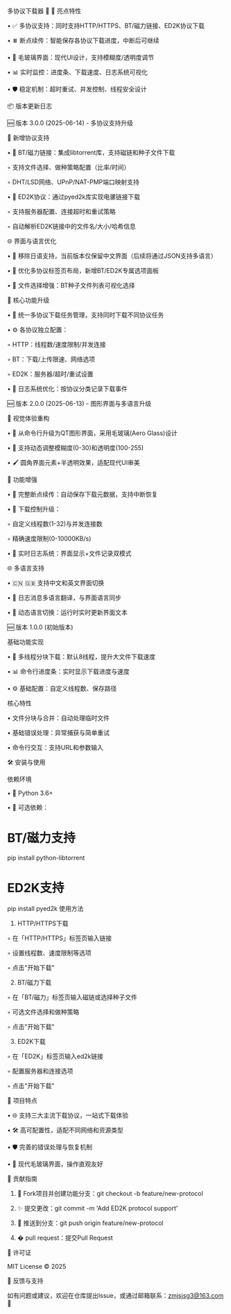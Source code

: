 多协议下载器 🚀
🌟 亮点特性

• ✅ 多协议支持：同时支持HTTP/HTTPS、BT/磁力链接、ED2K协议下载

• ⏸️ 断点续传：智能保存各协议下载进度，中断后可继续

• 🧩 毛玻璃界面：现代UI设计，支持模糊度/透明度调节

• 📊 实时监控：进度条、下载速度、日志系统可视化

• 🛡️ 稳定机制：超时重试、并发控制、线程安全设计

📦 版本更新日志

🆕 版本 3.0.0 (2025-06-14) - 多协议支持升级

📡 新增协议支持

• 🔹 BT/磁力链接：集成libtorrent库，支持磁链和种子文件下载

◦ 支持文件选择、做种策略配置（比率/时间）

◦ DHT/LSD网络、UPnP/NAT-PMP端口映射支持

• 🔸 ED2K协议：通过pyed2k库实现电骡链接下载

◦ 支持服务器配置、连接超时和重试策略

◦ 自动解析ED2K链接中的文件名/大小/哈希信息

🌐 界面与语言优化

• 📌 移除日语支持，当前版本仅保留中文界面（后续将通过JSON支持多语言）

• 🎨 优化多协议标签页布局，新增BT/ED2K专属选项面板

• 📂 文件选择增强：BT种子文件列表可视化选择

🧰 核心功能升级

• 🧵 统一多协议下载任务管理，支持同时下载不同协议任务

• ⚙️ 各协议独立配置：

◦ HTTP：线程数/速度限制/并发连接

◦ BT：下载/上传限速、网络选项

◦ ED2K：服务器/超时/重试设置

• 📝 日志系统优化：按协议分类记录下载事件

🆕 版本 2.0.0 (2025-06-13) - 图形界面与多语言升级

🌈 视觉体验重构

• 🌟 从命令行升级为QT图形界面，采用毛玻璃(Aero Glass)设计

• 🎨 支持动态调整模糊度(0-30)和透明度(100-255)

• 🖌️ 圆角界面元素+半透明效果，适配现代UI审美

🧩 功能增强

• 📌 完整断点续传：自动保存下载元数据，支持中断恢复

• 🔧 下载控制升级：

◦ 自定义线程数(1-32)与并发连接数

◦ 精确速度限制(0-10000KB/s)

• 📝 实时日志系统：界面显示+文件记录双模式

🌐 多语言支持

• 🇨🇳 🇬🇧 支持中文和英文界面切换

• 📜 日志消息多语言翻译，与界面语言同步

• 🔄 动态语言切换：运行时实时更新界面文本

🆕 版本 1.0.0 (初始版本)

基础功能实现

• 🚀 多线程分块下载：默认8线程，提升大文件下载速度

• 📊 命令行进度条：实时显示下载进度与速度

• ⚙️ 基础配置：自定义线程数、保存路径

核心特性

• 文件分块与合并：自动处理临时文件

• 基础错误处理：异常捕获与简单重试

• 命令行交互：支持URL和参数输入

🛠️ 安装与使用

依赖环境

• 🐍 Python 3.6+

• 🧩 可选依赖：
# BT/磁力支持
pip install python-libtorrent

# ED2K支持
pip install pyed2k
使用方法

1. HTTP/HTTPS下载

◦ 在「HTTP/HTTPS」标签页输入链接

◦ 设置线程数、速度限制等选项

◦ 点击"开始下载"

2. BT/磁力下载

◦ 在「BT/磁力」标签页输入磁链或选择种子文件

◦ 可选文件选择和做种策略

◦ 点击"开始下载"

3. ED2K下载

◦ 在「ED2K」标签页输入ed2k链接

◦ 配置服务器和连接选项

◦ 点击"开始下载"

📝 项目特点

• 🌐 支持三大主流下载协议，一站式下载体验

• 🛠️ 高可配置性，适配不同网络和资源类型

• 🛡️ 完善的错误处理与恢复机制

• 🎨 现代毛玻璃界面，操作直观友好

🤝 贡献指南

1. 🍴 Fork项目并创建功能分支：git checkout -b feature/new-protocol

2. ✨ 提交更改：git commit -m 'Add ED2K protocol support'

3. 🚀 推送到分支：git push origin feature/new-protocol

4. � pull request：提交Pull Request

📜 许可证

MIT License © 2025

💬 反馈与支持

如有问题或建议，欢迎在仓库提出Issue，或通过邮箱联系：zmjsjsg3@163.com 📧